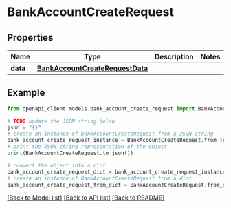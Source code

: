 # BankAccountCreateRequest


## Properties

Name | Type | Description | Notes
------------ | ------------- | ------------- | -------------
**data** | [**BankAccountCreateRequestData**](BankAccountCreateRequestData.md) |  | 

## Example

```python
from openapi_client.models.bank_account_create_request import BankAccountCreateRequest

# TODO update the JSON string below
json = "{}"
# create an instance of BankAccountCreateRequest from a JSON string
bank_account_create_request_instance = BankAccountCreateRequest.from_json(json)
# print the JSON string representation of the object
print(BankAccountCreateRequest.to_json())

# convert the object into a dict
bank_account_create_request_dict = bank_account_create_request_instance.to_dict()
# create an instance of BankAccountCreateRequest from a dict
bank_account_create_request_from_dict = BankAccountCreateRequest.from_dict(bank_account_create_request_dict)
```
[[Back to Model list]](../README.md#documentation-for-models) [[Back to API list]](../README.md#documentation-for-api-endpoints) [[Back to README]](../README.md)


